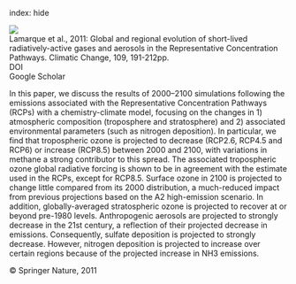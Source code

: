 index: hide

<div class="Citation">
    <div class="Citation-thumb CitationThumb-linked"  data-href="https://doi.org/10.1007/s10584-011-0155-0">
      <img src="https://static.claimspace.cloud/climate-study-static/refs/thumbs/8/Lamarque_et_al_2011-thumb.png" />
    </div>

  <div class="Citation-body">
    <div class="Citation-text">Lamarque et al., 2011: Global and regional evolution of short-lived radiatively-active gases and aerosols in the Representative Concentration Pathways. <span class="Article-journal">Climatic Change, </span><span class="Article-volume">109, </span>191-212pp.</div>
    <div class="Citation-links">
      <div class="CitationLink" data-href="https://doi.org/10.1007/s10584-011-0155-0">
        <div class="CitationLink-icon CitationLink-Doi"></div>
        <div class="CitationLink-text">DOI</div>
      </div>
      <div class="CitationLink" data-href="https://scholar.google.com/scholar?q=10.1007/s10584-011-0155-0">
        <div class="CitationLink-icon CitationLink-Scholar"></div>
        <div class="CitationLink-text">Google Scholar</div>
      </div>
    </div>
  </div>
</div>

In this paper, we discuss the results of 2000–2100 simulations following the emissions associated with the Representative Concentration Pathways (RCPs) with a chemistry-climate model, focusing on the changes in 1) atmospheric composition (troposphere and stratosphere) and 2) associated environmental parameters (such as nitrogen deposition). In particular, we find that tropospheric ozone is projected to decrease (RCP2.6, RCP4.5 and RCP6) or increase (RCP8.5) between 2000 and 2100, with variations in methane a strong contributor to this spread. The associated tropospheric ozone global radiative forcing is shown to be in agreement with the estimate used in the RCPs, except for RCP8.5. Surface ozone in 2100 is projected to change little compared from its 2000 distribution, a much-reduced impact from previous projections based on the A2 high-emission scenario. In addition, globally-averaged stratospheric ozone is projected to recover at or beyond pre-1980 levels. Anthropogenic aerosols are projected to strongly decrease in the 21st century, a reflection of their projected decrease in emissions. Consequently, sulfate deposition is projected to strongly decrease. However, nitrogen deposition is projected to increase over certain regions because of the projected increase in NH3 emissions.

<div class="Citation-copy">
&copy; Springer Nature, 2011
</div>